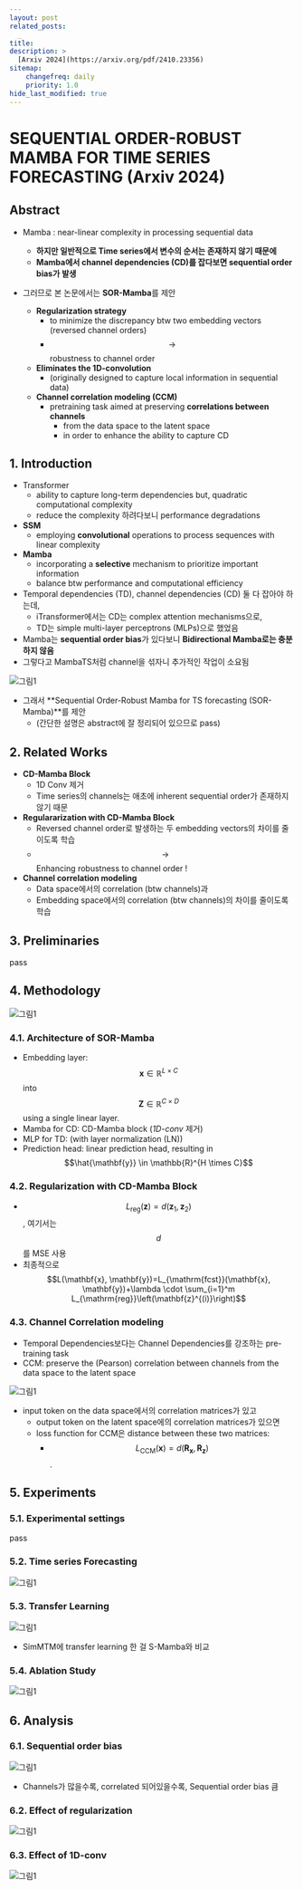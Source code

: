 ```yaml
---
layout: post
related_posts:
  _
title: 
description: >
  [Arxiv 2024](https://arxiv.org/pdf/2410.23356)
sitemap:
    changefreq: daily
    priority: 1.0
hide_last_modified: true
---
```


# SEQUENTIAL ORDER-ROBUST MAMBA FOR TIME SERIES FORECASTING (Arxiv 2024)

## Abstract

- Mamba : near-linear complexity in processing sequential data
  - **하지만 일반적으로 Time series에서 변수의 순서는 존재하지 않기 때문에**
  - **Mamba에서 channel dependencies (CD)를 잡다보면 sequential order bias가 발생**

- 그러므로 본 논문에서는 **SOR-Mamba**를 제안
  - **Regularization strategy**
    - to minimize the discrepancy btw two embedding vectors (reversed channel orders)
    - $$\to$$  robustness to channel order
  - **Eliminates the 1D-convolution**
    - (originally designed to capture local information in sequential data)
  - **Channel correlation modeling (CCM)**
    - pretraining task aimed at preserving **correlations between channels**
      - from the data space to the latent space
      - in order to enhance the ability to capture CD

## 1. Introduction

- Transformer  
  - ability to capture long-term dependencies but, quadratic computational complexity
  - reduce the complexity 하려다보니 performance degradations
- **SSM**
  - employing **convolutional** operations to process sequences with linear complexity
- **Mamba**
  - incorporating a **selective** mechanism to prioritize important information
  - balance btw performance and computational efficiency
- Temporal dependencies (TD), channel dependencies (CD) 둘 다 잡아야 하는데,
  - iTransformer에서는 CD는 complex attention mechanisms으로,
  - TD는 simple multi-layer perceptrons (MLPs)으로 했었음
- Mamba는 **sequential order bias**가 있다보니 **Bidirectional Mamba로는 충분하지 않음**
- 그렇다고 MambaTS처럼 channel을 섞자니 추가적인 작업이 소요됨

![그림1](/assets/img/mamba/SOR-Mamba/fig1.png)

- 그래서 **Sequential Order-Robust Mamba for TS forecasting (SOR-Mamba)**를 제안
  - (간단한 설명은 abstract에 잘 정리되어 있으므로 pass)

## 2. Related Works

- **CD-Mamba Block**
  - 1D Conv 제거
  - Time series의 channels는 애초에 inherent sequential order가 존재하지 않기 때문
- **Regulararization with CD-Mamba Block**
  - Reversed channel order로 발생하는 두 embedding vectors의 차이를 줄이도록 학습
  - $$\to$$ Enhancing robustness to channel order !
- **Channel correlation modeling**
  - Data space에서의 correlation (btw channels)과
  - Embedding space에서의 correlation (btw channels)의 차이를 줄이도록 학습

## 3. Preliminaries

pass

## 4. Methodology

![그림1](/assets/img/mamba/SOR-Mamba/fig2.png)

### 4.1. Architecture of SOR-Mamba

- Embedding layer: $$\mathbf{x} \in \mathbb{R}^{L \times C}$$ into $$\mathbf{Z} \in \mathbb{R}^{C \times D}$$ using a single linear layer.
- Mamba for CD: CD-Mamba block (*1D-conv* 제거)
- MLP for TD: (with layer normalization (LN))
- Prediction head: linear prediction head, resulting in $$\hat{\mathbf{y}} \in \mathbb{R}^{H \times C}$$

### 4.2. Regularization with CD-Mamba Block

- $$L_{\mathrm{reg}}(\mathbf{z})=d\left(\mathbf{z}_1, \mathbf{z}_2\right)$$, 여기서는 $$d$$를 MSE 사용
- 최종적으로 $$L(\mathbf{x}, \mathbf{y})=L_{\mathrm{fcst}}(\mathbf{x}, \mathbf{y})+\lambda \cdot \sum_{i=1}^m L_{\mathrm{reg}}\left(\mathbf{z}^{(i)}\right)$$

### 4.3. Channel Correlation modeling

- Temporal Dependencies보다는 Channel Dependencies를 강조하는 pre-training task
- CCM: preserve the (Pearson) correlation between channels from the data space to the latent space

![그림1](/assets/img/mamba/SOR-Mamba/fig3.png)

- input token on the data space에서의 correlation matrices가 있고
  - output token on the latent space에의 correlation matrices가 있으면
  - loss function for CCM은 distance between these two matrices:
    - $$L_{\mathrm{CCM}}(\mathbf{x})=d\left(\mathbf{R}_{\mathbf{x}}, \mathbf{R}_{\mathbf{z}}\right)$$.

## 5. Experiments

### 5.1. Experimental settings

pass

### 5.2. Time series Forecasting

![그림1](/assets/img/mamba/SOR-Mamba/table2.png)

### 5.3. Transfer Learning

![그림1](/assets/img/mamba/SOR-Mamba/table4.png)

- SimMTM에 transfer learning 한 걸 S-Mamba와 비교

### 5.4. Ablation Study

![그림1](/assets/img/mamba/SOR-Mamba/table5.png)

## 6. Analysis

### 6.1. Sequential order bias

![그림1](/assets/img/mamba/SOR-Mamba/fig4.png)

- Channels가 많을수록, correlated 되어있을수록, Sequential order bias 큼

### 6.2. Effect of regularization

![그림1](/assets/img/mamba/SOR-Mamba/table6.png)

### 6.3. Effect of 1D-conv

![그림1](/assets/img/mamba/SOR-Mamba/table7.png)
